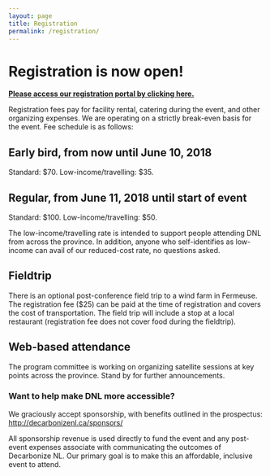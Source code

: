 ```yaml
---
layout: page
title: Registration
permalink: /registration/
---
```


# Registration is now open!

[**Please access our registration portal by clicking here.**](https://mun.ungerboeck.com/prod/emc00/register.aspx?OrgCode=10&EvtID=5290&AppCode=REG&CC=119051503651)

Registration fees pay for facility rental, catering during the event, and other organizing expenses. We are operating on a strictly break-even basis for the event. Fee schedule is as follows:

## Early bird, from now until June 10, 2018

Standard: $70. Low-income/travelling: $35.

## Regular, from June 11, 2018 until start of event

Standard: $100. Low-income/travelling: $50.

The low-income/travelling rate is intended to support people attending DNL from across the province. In addition, anyone who self-identifies as low-income can avail of our reduced-cost rate, no questions asked.

## Fieldtrip

There is an optional post-conference field trip to a wind farm in Fermeuse. The registration fee ($25) can be paid at the time of registration and covers the cost of transportation. The field trip will include a stop at a local restaurant (registration fee does not cover food during the fieldtrip).

## Web-based attendance

The program committee is working on organizing satellite sessions at key points across the province. Stand by for further announcements.

### Want to help make DNL more accessible?

We graciously accept sponsorship, with benefits outlined in the prospectus: http://decarbonizenl.ca/sponsors/ 

All sponsorship revenue is used directly to fund the event and any post-event expenses associate with communicating the outcomes of Decarbonize NL. Our primary goal is to make this an affordable, inclusive event to attend.
